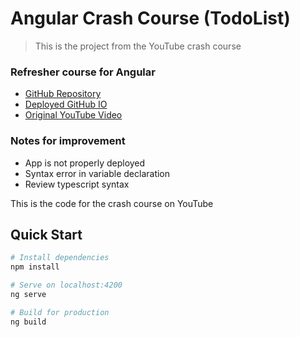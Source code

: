# Angular Crash Course (TodoList)

> This is the project from the YouTube crash course

### Refresher course for Angular

* [GitHub Repository](https://github.com/jamierachael/angular-todo-list)
* [Deployed GitHub IO](https://jamierachael.github.io/angular-todo-list/)
* [Original YouTube Video](https://youtu.be/qZXt1Aom3Cs)

### Notes for improvement
* App is not properly deployed
* Syntax error in variable declaration 
* Review typescript syntax 

This is the code for the crash course on YouTube

## Quick Start

```bash
# Install dependencies
npm install

# Serve on localhost:4200
ng serve

# Build for production
ng build
```
